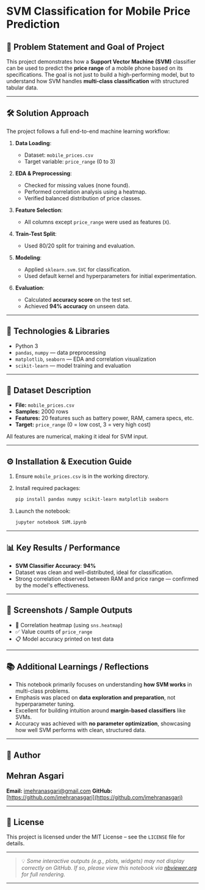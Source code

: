 # SVM Classification for Mobile Price Prediction

## 🎯 Problem Statement and Goal of Project

This project demonstrates how a **Support Vector Machine (SVM)** classifier can be used to predict the **price range** of a mobile phone based on its specifications. The goal is not just to build a high-performing model, but to understand how SVM handles **multi-class classification** with structured tabular data.

---

## 🛠 Solution Approach

The project follows a full end-to-end machine learning workflow:

1. **Data Loading**:

   * Dataset: `mobile_prices.csv`
   * Target variable: `price_range` (0 to 3)

2. **EDA & Preprocessing**:

   * Checked for missing values (none found).
   * Performed correlation analysis using a heatmap.
   * Verified balanced distribution of price classes.

3. **Feature Selection**:

   * All columns except `price_range` were used as features (`X`).

4. **Train-Test Split**:

   * Used 80/20 split for training and evaluation.

5. **Modeling**:

   * Applied `sklearn.svm.SVC` for classification.
   * Used default kernel and hyperparameters for initial experimentation.

6. **Evaluation**:

   * Calculated **accuracy score** on the test set.
   * Achieved **94% accuracy** on unseen data.

---

## 🧰 Technologies & Libraries

* Python 3
* `pandas`, `numpy` — data preprocessing
* `matplotlib`, `seaborn` — EDA and correlation visualization
* `scikit-learn` — model training and evaluation

---

## 📁 Dataset Description

* **File:** `mobile_prices.csv`
* **Samples:** 2000 rows
* **Features:** 20 features such as battery power, RAM, camera specs, etc.
* **Target:** `price_range` (0 = low cost, 3 = very high cost)

All features are numerical, making it ideal for SVM input.

---

## ⚙️ Installation & Execution Guide

1. Ensure `mobile_prices.csv` is in the working directory.
2. Install required packages:

   ```bash
   pip install pandas numpy scikit-learn matplotlib seaborn
   ```
3. Launch the notebook:

   ```bash
   jupyter notebook SVM.ipynb
   ```

---

## 📊 Key Results / Performance

* **SVM Classifier Accuracy**: **94%**
* Dataset was clean and well-distributed, ideal for classification.
* Strong correlation observed between RAM and price range — confirmed by the model's effectiveness.

---

## 📸 Screenshots / Sample Outputs

* 🧩 Correlation heatmap (using `sns.heatmap`)
* ✅ Value counts of `price_range`
* 📋 Model accuracy printed on test data

---

## 📚 Additional Learnings / Reflections

* This notebook primarily focuses on understanding **how SVM works** in multi-class problems.
* Emphasis was placed on **data exploration and preparation**, not hyperparameter tuning.
* Excellent for building intuition around **margin-based classifiers** like SVMs.
* Accuracy was achieved with **no parameter optimization**, showcasing how well SVM performs with clean, structured data.

---

## 👤 Author

## Mehran Asgari

**Email:** [imehranasgari@gmail.com](mailto:imehranasgari@gmail.com)
**GitHub:** [https://github.com/imehranasgari](https://github.com/imehranasgari)

---

## 📄 License

This project is licensed under the MIT License – see the `LICENSE` file for details.

---

> 💡 *Some interactive outputs (e.g., plots, widgets) may not display correctly on GitHub. If so, please view this notebook via [nbviewer.org](https://nbviewer.org) for full rendering.*

---
